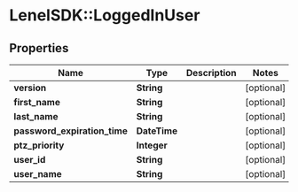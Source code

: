 # LenelSDK::LoggedInUser

## Properties
Name | Type | Description | Notes
------------ | ------------- | ------------- | -------------
**version** | **String** |  | [optional] 
**first_name** | **String** |  | [optional] 
**last_name** | **String** |  | [optional] 
**password_expiration_time** | **DateTime** |  | [optional] 
**ptz_priority** | **Integer** |  | [optional] 
**user_id** | **String** |  | [optional] 
**user_name** | **String** |  | [optional] 


